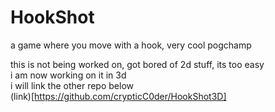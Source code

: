 # HookShot
a game where you move with a hook, very cool pogchamp

this is not being worked on, got bored of 2d stuff, its too easy<br>
i am now working on it in 3d<br>
i will link the other repo below<br>
(link)[https://github.com/crypticC0der/HookShot3D]
